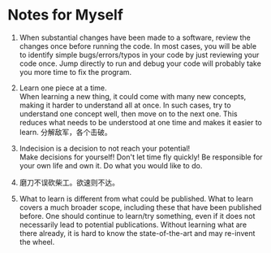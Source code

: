 # Notes for Myself


1. When substantial changes have been made to a software, 
review the changes once before running the code. 
In most cases, you will be able to identify simple bugs/errors/typos 
in your code by just reviewing your code once. 
Jump directly to run and debug your code will probably take
you more time to fix the program.  

2. Learn one piece at a time.  
When learning a new thing, it could come with many new concepts, making it harder to understand all at once. 
In such cases, try to understand one concept well, then move on to the next one. 
This reduces what needs to be understood at one time and makes it easier to learn.
分解敌军，各个击破。

3. Indecision is a decision to not reach your potential!  
Make decisions for yourself! Don't let time fly quickly! Be responsible for your own life 
and own it. Do what you would like to do.

4. 磨刀不误砍柴工。欲速则不达。

5. What to learn is different from what could be published. What to learn covers a much
broader scope, including these that have been published before. 
One should continue to learn/try something, even if it does not necessarily lead to potential publications. 
Without learning what are there already, it is hard to know the state-of-the-art and may re-invent the wheel.
